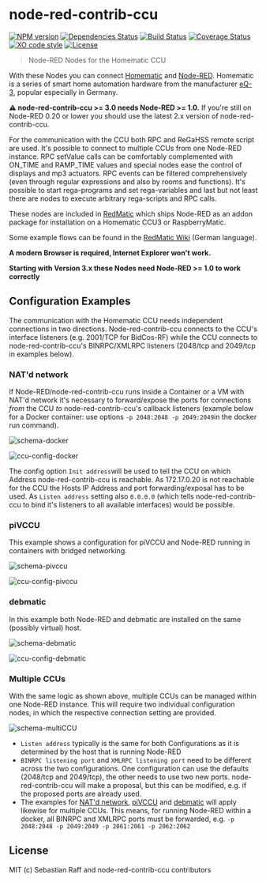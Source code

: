 # node-red-contrib-ccu

[![NPM version](https://badge.fury.io/js/node-red-contrib-ccu.svg)](http://badge.fury.io/js/node-red-contrib-ccu)
[![Dependencies Status](https://david-dm.org/rdmtc/node-red-contrib-ccu/status.svg)](https://david-dm.org/rdmtc/node-red-contrib-ccu)
[![Build Status](https://travis-ci.org/rdmtc/node-red-contrib-ccu.svg?branch=master)](https://travis-ci.org/rdmtc/node-red-contrib-ccu)
[![Coverage Status](https://coveralls.io/repos/github/rdmtc/node-red-contrib-ccu/badge.svg?branch=master)](https://coveralls.io/github/rdmtc/node-red-contrib-ccu?branch=master)
[![XO code style](https://img.shields.io/badge/code_style-XO-5ed9c7.svg)](https://github.com/sindresorhus/xo)
[![License][mit-badge]][mit-url]

> Node-RED Nodes for the Homematic CCU

With these Nodes you can connect [Homematic](https://github.com/hobbyquaker/awesome-homematic) and 
[Node-RED](https://nodered.org/). Homematic is a series of smart home automation hardware from the manufacturer 
[eQ-3](http://www.eq-3.de/), popular especially in Germany.

**⚠️ node-red-contrib-ccu >= 3.0 needs Node-RED >= 1.0.** If you're still on Node-RED 0.20 or lower you should use the 
latest 2.x version of node-red-contrib-ccu.

For the communication with the CCU both RPC and ReGaHSS remote script are used. It's possible to connect to multiple 
CCUs from one Node-RED instance. RPC setValue calls can be comfortably complemented with ON_TIME and RAMP_TIME values
and special nodes ease the control of displays and mp3 actuators. RPC events can be filtered comprehensively (even 
through regular expressions and also by rooms and functions). It's possible to start rega-programs and set 
rega-variables and last but not least there are nodes to execute arbitrary rega-scripts and RPC calls.

These nodes are included in [RedMatic](https://github.com/rdmtc/RedMatic) which ships Node-RED as an addon package 
for installation on a Homematic CCU3 or RaspberryMatic.

Some example flows can be found in the [RedMatic Wiki](https://github.com/rdmtc/RedMatic/wiki) (German language).

__A modern Browser is required, Internet Explorer won't work.__

__Starting with Version 3.x these Nodes need Node-RED >= 1.0 to work correctly__

## Configuration Examples

The communication with the Homematic CCU needs independent connections in two directions. Node-red-contrib-ccu connects to the CCU's interface listeners (e.g. 2001/TCP for BidCos-RF) while the CCU connects to node-red-contrib-ccu's BINRPC/XMLRPC listeners (2048/tcp and 2049/tcp in examples below).

### NAT'd network

If Node-RED/node-red-contrib-ccu runs inside a Container or a VM with NAT'd network it's necessary to forward/expose the ports for connections _from_ the CCU _to_ node-red-contrib-ccu's callback listeners (example below for a Docker container: use options `-p 2048:2048 -p 2049:2049`in the docker run command). 

![schema-docker](docs/schema-docker.png)

![ccu-config-docker](docs/ccu-config-docker.png)

The config option `Init address`will be used to tell the CCU on which Address node-red-contrib-ccu is reachable. As 172.17.0.20 is not reachable for the CCU the Hosts IP Address and port forwarding/exposal has to be used. As `Listen address` setting also `0.0.0.0` (which tells node-red-contrib-ccu to bind it's listeners to all available interfaces) would be possible. 

### piVCCU

This example shows a configuration for piVCCU and Node-RED running in containers with bridged networking.

![schema-pivccu](docs/schema-pivccu.png)

![ccu-config-pivccu](docs/ccu-config-pivccu.png)

### debmatic

In this example both Node-RED and debmatic are installed on the same (possibly virtual) host.

![schema-debmatic](docs/schema-debmatic.png)

![ccu-config-debmatic](docs/ccu-config-debmatic.png)

### Multiple CCUs

With the same logic as shown above, multiple CCUs can be managed within one Node-RED instance.
This will require two individual configuration nodes, in which the respective connection setting are provided.

![schema-multiCCU](docs/schema-multiCCU.png)

 - `Listen address` typically is the same for both Configurations as it is determined by the host that is running Node-RED
 - `BINRPC listening port` and `XMLRPC listening port` need to be different across the two configurations. One configuration can use the defaults (2048/tcp and 2049/tcp), the other needs to use two new ports. node-red-contrib-ccu will make a proposal, but this can be modified, e.g. if the proposed ports are already used.
 - The examples for [NAT'd network](#NAT'd-network), [piVCCU](#piVCCU) and [debmatic](#debmatic) will apply likewise for multiple CCUs. This means, for running Node-RED within a docker, all BINRPC and XMLRPC ports must be forwarded, e.g. `-p 2048:2048 -p 2049:2049 -p 2061:2061 -p 2062:2062`


## License

MIT (c) Sebastian Raff and node-red-contrib-ccu contributors

[mit-badge]: https://img.shields.io/badge/License-MIT-blue.svg?style=flat
[mit-url]: LICENSE
